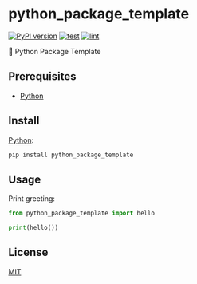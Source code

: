 # python_package_template

[![PyPI version](https://badgen.net/pypi/v/python_package_template)](https://pypi.org/project/python_package_template/)
[![test](https://github.com/remarkablemark/python_package_template/actions/workflows/test.yml/badge.svg)](https://github.com/remarkablemark/python_package_template/actions/workflows/test.yml)
[![lint](https://github.com/remarkablemark/python_package_template/actions/workflows/lint.yml/badge.svg)](https://github.com/remarkablemark/python_package_template/actions/workflows/lint.yml)

🐍 Python Package Template

## Prerequisites

- [Python](https://www.python.org/)

## Install

[Python](https://pypi.org/project/python_package_template/):

```sh
pip install python_package_template
```

## Usage

Print greeting:

```py
from python_package_template import hello

print(hello())
```

## License

[MIT](https://github.com/remarkablemark/python_package_template/blob/master/LICENSE)
